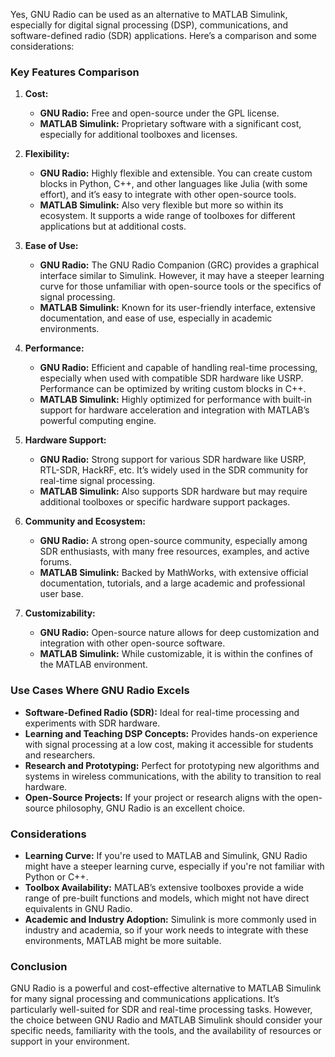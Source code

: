 Yes, GNU Radio can be used as an alternative to MATLAB Simulink, especially for digital signal processing (DSP), communications, and software-defined radio (SDR) applications. Here’s a comparison and some considerations:

### Key Features Comparison

1. **Cost:**
   - **GNU Radio:** Free and open-source under the GPL license.
   - **MATLAB Simulink:** Proprietary software with a significant cost, especially for additional toolboxes and licenses.

2. **Flexibility:**
   - **GNU Radio:** Highly flexible and extensible. You can create custom blocks in Python, C++, and other languages like Julia (with some effort), and it’s easy to integrate with other open-source tools.
   - **MATLAB Simulink:** Also very flexible but more so within its ecosystem. It supports a wide range of toolboxes for different applications but at additional costs.

3. **Ease of Use:**
   - **GNU Radio:** The GNU Radio Companion (GRC) provides a graphical interface similar to Simulink. However, it may have a steeper learning curve for those unfamiliar with open-source tools or the specifics of signal processing.
   - **MATLAB Simulink:** Known for its user-friendly interface, extensive documentation, and ease of use, especially in academic environments.

4. **Performance:**
   - **GNU Radio:** Efficient and capable of handling real-time processing, especially when used with compatible SDR hardware like USRP. Performance can be optimized by writing custom blocks in C++.
   - **MATLAB Simulink:** Highly optimized for performance with built-in support for hardware acceleration and integration with MATLAB’s powerful computing engine.

5. **Hardware Support:**
   - **GNU Radio:** Strong support for various SDR hardware like USRP, RTL-SDR, HackRF, etc. It’s widely used in the SDR community for real-time signal processing.
   - **MATLAB Simulink:** Also supports SDR hardware but may require additional toolboxes or specific hardware support packages.

6. **Community and Ecosystem:**
   - **GNU Radio:** A strong open-source community, especially among SDR enthusiasts, with many free resources, examples, and active forums.
   - **MATLAB Simulink:** Backed by MathWorks, with extensive official documentation, tutorials, and a large academic and professional user base.

7. **Customizability:**
   - **GNU Radio:** Open-source nature allows for deep customization and integration with other open-source software.
   - **MATLAB Simulink:** While customizable, it is within the confines of the MATLAB environment.

### Use Cases Where GNU Radio Excels

- **Software-Defined Radio (SDR):** Ideal for real-time processing and experiments with SDR hardware.
- **Learning and Teaching DSP Concepts:** Provides hands-on experience with signal processing at a low cost, making it accessible for students and researchers.
- **Research and Prototyping:** Perfect for prototyping new algorithms and systems in wireless communications, with the ability to transition to real hardware.
- **Open-Source Projects:** If your project or research aligns with the open-source philosophy, GNU Radio is an excellent choice.

### Considerations

- **Learning Curve:** If you're used to MATLAB and Simulink, GNU Radio might have a steeper learning curve, especially if you're not familiar with Python or C++.
- **Toolbox Availability:** MATLAB’s extensive toolboxes provide a wide range of pre-built functions and models, which might not have direct equivalents in GNU Radio.
- **Academic and Industry Adoption:** Simulink is more commonly used in industry and academia, so if your work needs to integrate with these environments, MATLAB might be more suitable.

### Conclusion

GNU Radio is a powerful and cost-effective alternative to MATLAB Simulink for many signal processing and communications applications. It’s particularly well-suited for SDR and real-time processing tasks. However, the choice between GNU Radio and MATLAB Simulink should consider your specific needs, familiarity with the tools, and the availability of resources or support in your environment.
